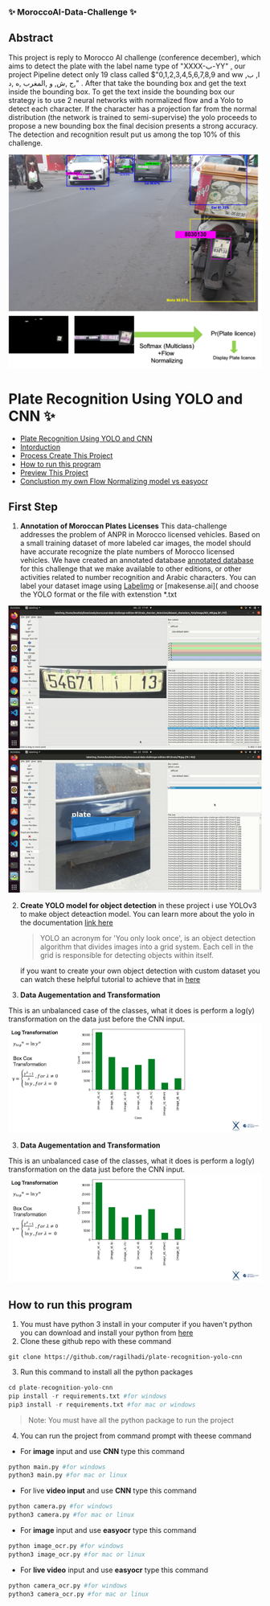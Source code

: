 ### ✨ MoroccoAI-Data-Challenge ✨

## Abstract
  This project is reply to Morocco AI challenge (conference december), which aims to detect the plate with the label name type of "XXXX-ﺏ-YY" , our project Pipeline detect only 19 class called $"0,1,2,3,4,5,6,7,8,9 and ww ,ا, ب ,ج ,ش, و ,المغرب ,ه ,د" . After that take the bounding box and get the text inside the bounding box. To get the text inside the bounding box our strategy is to use 2 neural networks with normalized flow and a Yolo to detect each character. If the character has a projection far from the normal distribution (the network is trained to semi-supervise) the yolo proceeds to propose a new bounding box the final decision presents a strong accuracy. The detection and recognition result put us among the top 10% of this challenge.

<img src="images/workflow.png" alt="workflow">

# Plate Recognition Using YOLO and CNN  ✨

  - [Plate Recognition Using YOLO and CNN](#plate-recognition-using-yolo-and-cnn)
  - [Intorduction](#intorduction)
  - [Process Create This Project](#process-create-this-project)
  - [How to run this program](#how-to-run-this-program)
  - [Preview This Project](#preview-this-project)
  - [Conclustion my own Flow Normalizing model vs easyocr](#conclustion-my-own-cnn-model-vs-easyocr)


## First Step 

1. **Annotation of Moroccan Plates Licenses**
   This data-challenge addresses the problem of ANPR in Morocco licensed vehicles. Based on a small training dataset of more labeled car images, the model should have accurate recognize the plate numbers of Morocco licensed vehicles.
   We have created an annotated database [annotated database](https://drive.google.com/drive/folders/1ZFdMo-CyisVzXsSioRH9KrbbD1J4_BMH?usp=sharing) for this challenge that we make available to other editions, or other activities related to number recognition and Arabic characters. 
   You can label your dataset image using [Labelimg]() or [makesense.ai]( and choose the YOLO format or the file with extenstion *.txt
<img src="images/gif_characters.gif" alt="gif_characters">

<img src="images/gif_plates.gif" alt="">

2. **Create YOLO model for object detection**
   in these project i use YOLOv3  to make object deteaction model. You can learn more about the yolo in the documentation [link here](https://github.com/ultralytics/yolov5)

   > YOLO an acronym for 'You only look once', is an object detection algorithm that divides images into a grid system. Each cell in the grid is responsible for detecting objects within itself.

   if you want to create your own object detection with custom dataset you can watch these helpful tutorial to achieve that in [here](https://www.youtube.com/watch?v=GRtgLlwxpc4)

3. **Data Augementation and Transformation**
  
  This is an unbalanced case of the classes, what it does is perform a log(y) transformation on the data just before the CNN input.
<img src="images/non-eq.png" alt="">

3. **Data Augementation and Transformation**
  
  This is an unbalanced case of the classes, what it does is perform a log(y) transformation on the data just before the CNN input.
<img src="images/non-eq.png" alt="">


## How to run this program

1.  You must have python 3 install in your computer if you haven't python you can download and install your python from [here](https://www.python.org/downloads/)
2.  Clone these github repo with these command
  ```git
  git clone https://github.com/ragilhadi/plate-recognition-yolo-cnn
  ```
3. Run this command to install all the python packages
```python
cd plate-recognition-yolo-cnn
pip install -r requirements.txt #for windows
pip3 install -r requirements.txt #for mac or windows
```
> Note: You must have all the python package to run the project

4. You can run the project from command prompt with theese command

- For **image** input and use **CNN** type this command
```python
python main.py #for windows
python3 main.py #for mac or linux
```

- For live **video input** and use **CNN** type this command
```python
python camera.py #for windows
python3 camera.py #for mac or linux
```

- For **image** input and use **easyocr** type this command
```python
python image_ocr.py #for windows
python3 image_ocr.py #for mac or linux
```

- For **live video** input and use **easyocr** type this command
```python
python camera_ocr.py #for windows
python3 camera_ocr.py #for mac or linux
```
